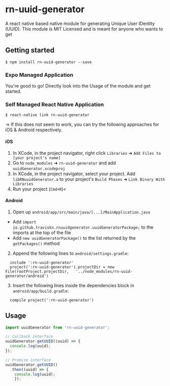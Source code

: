 # rn-uuid-generator

A react native based native module for generating Unique User IDentity (UUID). This module is MIT Licensed and is meant for anyone who wants to get 

## Getting started

`$ npm install rn-uuid-generator --save`

### Expo Managed Application

You're good to go! Directly look into the Usage of the module and get started.

### Self Managed React Native Application

`$ react-native link rn-uuid-generator`

-> If this does not seem to work, you can try the following approaches for iOS & Android respectively.

#### iOS

1. In XCode, in the project navigator, right click `Libraries` ➜ `Add Files to [your project's name]`
2. Go to `node_modules` ➜ `rn-uuid-generator` and add `uuidGenerator.xcodeproj`
3. In XCode, in the project navigator, select your project. Add `libRNuuidGenerator.a` to your project's `Build Phases` ➜ `Link Binary With Libraries`
4. Run your project (`Cmd+R`)<

#### Android

1. Open up `android/app/src/main/java/[...]/MainApplication.java`
  - Add `import io.github.traviskn.rnuuidgenerator.uuidGeneratorPackage;` to the imports at the top of the file
  - Add `new uuidGeneratorPackage()` to the list returned by the `getPackages()` method
2. Append the following lines to `android/settings.gradle`:
  ```
    include ':rn-uuid-generator'
    project(':rn-uuid-generator').projectDir = new File(rootProject.projectDir,   '../node_modules/rn-uuid-generator/android')
  ```
3. Insert the following lines inside the dependencies block in `android/app/build.gradle`:
  ```
    compile project(':rn-uuid-generator')
  ```

## Usage

```javascript
import uuidGenerator from 'rn-uuid-generator';

// Callback interface
uuidGenerator.getUUID((uuid) => {
  console.log(uuid);
});

// Promise interface
uuidGenerator.getUUID()
  .then((uuid) => {
    console.log(uuid);
    });
```
